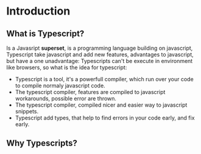 # Introduction

## What is Typescript?

Is a Javasript **superset**, is a programming language building on javascript, Typescript take javascript and add new features, advantages to javascript, but have a one unadvantage: Typescripts can't be execute in environment like browsers, so what is the idea for typescript:

* Typescript is a tool, it's a powerfull compiler, which run over your code to compile normaly javascript code.
* The typescript compiler, features are compiled to javascript workarounds, possible error are thrown.
* The typescript compiler, compiled nicer and easier way to javascript snippets.
* Typescript add types, that help to find errors in your code early, and fix early.

## Why Typescripts?